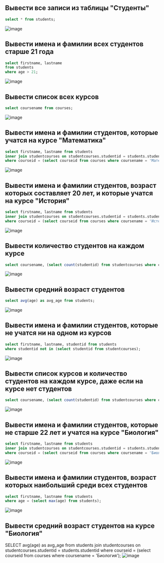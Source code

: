 ##  Вывести все записи из таблицы "Студенты"

```sql
select * from students;
```
![image](https://github.com/calotesversicolor/db_pr/assets/78222610/7e05b202-1208-4973-9034-1cb2ca4ba6f5)


## Вывести имена и фамилии всех студентов старше 21 года

```sql
select firstname, lastname
from students
where age > 21;
```
![image](https://github.com/calotesversicolor/db_pr/assets/78222610/d0e898b5-0168-4b36-a426-00259941833a)


##  Вывести список всех курсов

```sql
select coursename from courses;
```
![image](https://github.com/calotesversicolor/db_pr/assets/78222610/e401beee-d213-4bfe-b1ea-785c025cc0d9)


##  Вывести имена и фамилии студентов, которые учатся на курсе "Математика"

```sql
select firstname, lastname from students
inner join studentcourses on studentcourses.studentid = students.studentid
where courseid = (select courseid from courses where coursename = 'Математика');
```
![image](https://github.com/calotesversicolor/db_pr/assets/78222610/78b7c06f-c6a7-4c79-a428-006fa9c8decb)


## Вывести имена и фамилии студентов, возраст которых составляет 20 лет, и которые учатся на курсе "История"

```sql
select firstname, lastname from students
inner join studentcourses on studentcourses.studentid = students.studentid
where courseid = (select courseid from courses where coursename = 'История') and age = 20;
```
![image](https://github.com/calotesversicolor/db_pr/assets/78222610/a1ca7679-8e18-4bc8-bf89-2dda59b00662)



##  Вывести количество студентов на каждом курсе

```sql
select coursename, (select count(studentid) from studentcourses where c.courseid = studentcourses.courseid) from courses c;
```
![image](https://github.com/calotesversicolor/db_pr/assets/78222610/1e4618de-4603-4d7c-9ad3-20763baf6de5)


##  Вывести средний возраст студентов

```sql
select avg(age) as avg_age from students;
```
![image](https://github.com/calotesversicolor/db_pr/assets/78222610/3386ea13-c36d-4c16-80d1-c57882e195df)


##  Вывести имена и фамилии студентов, которые не учатся ни на одном из курсов

```sql
select firstname, lastname, studentid from students
where studentid not in (select studentid from studentcourses);
```
![image](https://github.com/calotesversicolor/db_pr/assets/78222610/bee70b74-f69f-46b7-99a3-6488ae253f97)


##  Вывести список курсов и количество студентов на каждом курсе, даже если на курсе нет студентов

```sql
select coursename, (select count(studentid) from studentcourses where c.courseid = studentcourses.courseid) from courses c;
```
![image](https://github.com/calotesversicolor/db_pr/assets/78222610/a7f01086-2275-434b-b4f5-23720406b8e9)


##  Вывести имена и фамилии студентов, которые не старше 22 лет и учатся на курсе "Биология"

```sql
select firstname, lastname from students
inner join studentcourses on studentcourses.studentid = students.studentid
where courseid = (select courseid from courses where coursename = 'Биология') and age >= 22;
```
![image](https://github.com/calotesversicolor/db_pr/assets/78222610/24132c15-e787-40b6-9ba6-8709b779d913)


##  Вывести имена и фамилии студентов, возраст которых наибольший среди всех студентов

```sql
select firstname, lastname from students
where age = (select max(age) from students);
```
![image](https://github.com/calotesversicolor/db_pr/assets/78222610/632c680b-7e3f-41d8-937c-a389f7431d61)


##  Вывести средний возраст студентов на курсе "Биология"

SELECT avg(age) as avg_age from students
join studentcourses on studentcourses.studentid = students.studentid
where courseid = (select courseid from courses where coursename = 'Биология');
![image](https://github.com/calotesversicolor/db_pr/assets/78222610/0bd9a961-5d44-4a37-b6ba-57566c339ac7)



